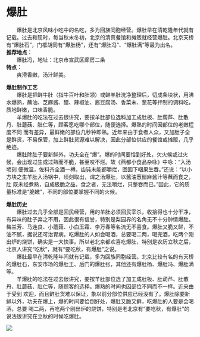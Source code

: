 # 爆肚  
  
&emsp;&emsp;爆肚是北京风味小吃中的名吃，多为回族同胞经营。爆肚早在清乾隆年代就有记载。过去和现时，每当秋末冬初，北京的清真餐馆和摊贩就经营爆肚。北京天桥有“爆肚石”，门框胡同有“爆肚杨”，还有“爆肚冯”、“爆肚满”等最为出名。  
**推荐地点：**  
&emsp;&emsp;爆肚冯，地址：北京市宣武区廊房二条  
**特点：**  
&emsp;&emsp;爽滑香嫩，汤汁鲜美。  
  
**爆肚制作工艺**  
&emsp;&emsp;爆肚是把鲜牛肚（指牛百叶和肚领）或鲜羊肚洗净整理后，切成条块状，用沸水爆熟，蘸油、芝麻酱、醋、辣椒油、酱豆腐汤、香菜末、葱花等拌制的调料吃，质地鲜嫩，口味香脆。  
&emsp;&emsp;羊爆肚的吃法在过去很讲究，要按羊肚部位选料加工成肚板、肚葫芦、肚散丹、肚蘑菇、肚仁等，顾客愿吃哪个部位，随便选择。爆熟的时间因部位的老嫩程度不同 而有差异，最鲜嫩的部位几秒钟即熟。近年来由于食者人众，又加肚子全是鲜货，不易保管，加上鲜肚货源难以解决，因此分部位供应的餐馆或摊贩，几乎绝迹。  
&emsp;&emsp;爆肚除肚子要新鲜外，功夫全在“爆”。爆的时间要恰到好处，欠火候或过火候，会出现过生或过熟而不脆，甚至咬不烂。故《燕都小食品杂咏》中咏：“入汤顷刻 便微温，佐料齐全酒一樽。齿钝未能都嚼烂，囫囵下咽果生吞。”还说：“以小方块之生羊肚入汤锅中，顷刻取出，谓之汤爆肚，以酱油葱醋麻酱汁等蘸而食之，肚 既未经煮熟，自成极脆之品，食之者，无法嚼烂，只整吞而已。”因此，它的质量标准是“脆嫩”，不同的部位要掌握不同的火候。  

**爆肚历史**  
&emsp;&emsp;爆肚过去几乎全部是回民经营，用的羊肚必须回民宰杀，收拾得也十分干净，有异味的肚子弃之不用，因此很有信誉，特别是梨园界的名角无不十分钟情爆肚。梅兰芳、马连良、小蘑菇、小白玉霜、李万春等名流无不喜食。爆肚又脆又鲜，不油不腻，据说还可治胃病。吃爆肚的人如会喝酒，总要喝二两，喝完酒，吃两个刚出炉的烧饼，确实是一大快事。所以老北京都欢喜吃爆肚，特别是农历立秋之后，北京人讲究“吃秋”，就有“要吃秋，有爆肚”之说。  
&emsp;&emsp;爆肚最早在清乾隆年间就有记载，多为回族同胞经营。北京比较有名的有天桥的爆肚石，东安市场的爆肚王、后门的爆肚张，其他还有爆肚杨、爆肚冯、爆肚满等。  
&emsp;&emsp;羊爆肚的吃法在过去很讲究，要按羊肚部位选了加工成肚板、肚葫芦、肚散丹、肚蘑菇、肚仁等，随顾客的选择。爆熟的时间也因部位不同而不一样。近来由于受到 欢迎，而且鲜肚货难以保证，象以前分部位供应已经没有了。爆肚除要新鲜以外，功夫在爆上，爆的时间要恰倒好处，爆肚又脆又鲜，吃爆肚的人要是会喝酒，总要 喝二两，再吃两个刚出炉的烧饼，特别是老北京有“要吃秋，有爆肚”的说法很讲究在立秋的时候吃爆肚。  
  
![](https://6sqf8k4x.fast-github.tk/-----https://raw.githubusercontent.com/szqq0512/Pic/main/img/202201211933861.png)  
